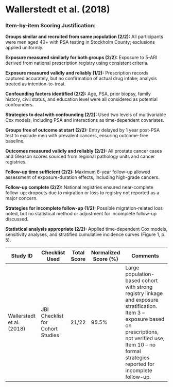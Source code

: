 # Wallerstedt et al. (2018)

### Item-by-item Scoring Justification:

**Groups similar and recruited from same population (2/2):** All participants were men aged 40+ with PSA testing in Stockholm County; exclusions applied uniformly.

**Exposure measured similarly for both groups (2/2):** Exposure to 5-ARI derived from national prescription registry using consistent criteria.

**Exposure measured validly and reliably (1/2):** Prescription records captured accurately, but no confirmation of actual drug intake; analysis treated as intention-to-treat.

**Confounding factors identified (2/2):** Age, PSA, prior biopsy, family history, civil status, and education level were all considered as potential confounders.

**Strategies to deal with confounding (2/2):** Used two levels of multivariable Cox models, including PSA and interactions as time-dependent covariates.

**Groups free of outcome at start (2/2):** Entry delayed by 1 year post-PSA test to exclude men with prevalent cancers, ensuring outcome-free baseline.

**Outcomes measured validly and reliably (2/2):** All prostate cancer cases and Gleason scores sourced from regional pathology units and cancer registries.

**Follow-up time sufficient (2/2):** Maximum 8-year follow-up allowed assessment of exposure-duration effects, including high-grade cancers.

**Follow-up complete (2/2):** National registries ensured near-complete follow-up; dropouts due to migration or loss to registry not reported as a major concern.

**Strategies for incomplete follow-up (1/2):** Possible migration-related loss noted, but no statistical method or adjustment for incomplete follow-up discussed.

**Statistical analysis appropriate (2/2):** Applied time-dependent Cox models, sensitivity analyses, and stratified cumulative incidence curves (Figure 1, p. 5).

| Study ID | Checklist Used | Total Score | Normalized Score (%) | Comments |
| --- | --- | --- | --- | --- |
| Wallerstedt et al. (2018) | JBI Checklist for Cohort Studies | 21/22 | 95.5% | Large population-based cohort with strong registry linkage and exposure stratification. Item 3 – exposure based on prescriptions, not verified use; Item 10 – no formal strategies reported for incomplete follow-up. |
